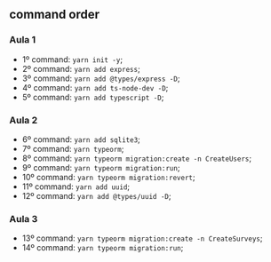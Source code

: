 ## command order

### Aula 1
- 1º command: `yarn init -y`;
- 2º command: `yarn add express`;
- 3º command: `yarn add @types/express -D`;
- 4º command: `yarn add ts-node-dev -D`;
- 5º command: `yarn add typescript -D`;

### Aula 2
- 6º command: `yarn add sqlite3`;
- 7º command: `yarn typeorm`;
- 8º command: `yarn typeorm migration:create -n CreateUsers`;
- 9º command: `yarn typeorm migration:run`;
- 10º command: `yarn typeorm migration:revert`;
- 11º command: `yarn add uuid`;
- 12º command: `yarn add @types/uuid -D`;

### Aula 3
- 13º command: `yarn typeorm migration:create -n CreateSurveys`;
- 14º command: `yarn typeorm migration:run`;
